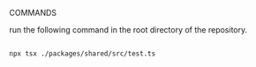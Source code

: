 COMMANDS

run the following command in the root directory of the repository.

```bash

npx tsx ./packages/shared/src/test.ts

```
